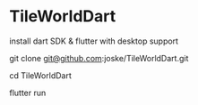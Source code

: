 # TileWorldDart

install dart SDK & flutter with desktop support

git clone git@github.com:joske/TileWorldDart.git

cd TileWorldDart

flutter run
